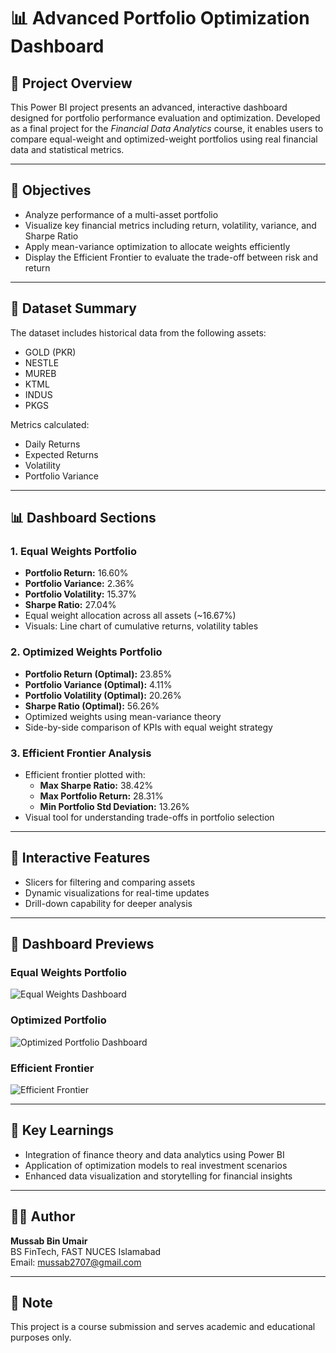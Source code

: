 # 📊 Advanced Portfolio Optimization Dashboard

## 📝 Project Overview
This Power BI project presents an advanced, interactive dashboard designed for portfolio performance evaluation and optimization. Developed as a final project for the *Financial Data Analytics* course, it enables users to compare equal-weight and optimized-weight portfolios using real financial data and statistical metrics.

---

## 🎯 Objectives
- Analyze performance of a multi-asset portfolio
- Visualize key financial metrics including return, volatility, variance, and Sharpe Ratio
- Apply mean-variance optimization to allocate weights efficiently
- Display the Efficient Frontier to evaluate the trade-off between risk and return

---

## 📁 Dataset Summary
The dataset includes historical data from the following assets:
- GOLD (PKR)
- NESTLE
- MUREB
- KTML
- INDUS
- PKGS

Metrics calculated:
- Daily Returns
- Expected Returns
- Volatility
- Portfolio Variance

---

## 📊 Dashboard Sections

### 1. Equal Weights Portfolio
- **Portfolio Return:** 16.60%
- **Portfolio Variance:** 2.36%
- **Portfolio Volatility:** 15.37%
- **Sharpe Ratio:** 27.04%
- Equal weight allocation across all assets (~16.67%)
- Visuals: Line chart of cumulative returns, volatility tables

### 2. Optimized Weights Portfolio
- **Portfolio Return (Optimal):** 23.85%
- **Portfolio Variance (Optimal):** 4.11%
- **Portfolio Volatility (Optimal):** 20.26%
- **Sharpe Ratio (Optimal):** 56.26%
- Optimized weights using mean-variance theory
- Side-by-side comparison of KPIs with equal weight strategy

### 3. Efficient Frontier Analysis
- Efficient frontier plotted with:
  - **Max Sharpe Ratio:** 38.42%
  - **Max Portfolio Return:** 28.31%
  - **Min Portfolio Std Deviation:** 13.26%
- Visual tool for understanding trade-offs in portfolio selection

---

## 🧩 Interactive Features
- Slicers for filtering and comparing assets
- Dynamic visualizations for real-time updates
- Drill-down capability for deeper analysis

---

## 📸 Dashboard Previews

### Equal Weights Portfolio
![Equal Weights Dashboard](C:\Users\DELL\OneDrive\Pictures\Screenshots)

### Optimized Portfolio
![Optimized Portfolio Dashboard](C:\Users\DELL\OneDrive\Pictures\Screenshots)

### Efficient Frontier
![Efficient Frontier](C:\Users\DELL\OneDrive\Pictures\Screenshots)

---

## 🧠 Key Learnings
- Integration of finance theory and data analytics using Power BI
- Application of optimization models to real investment scenarios
- Enhanced data visualization and storytelling for financial insights

---

## 👨‍💻 Author
**Mussab Bin Umair**  
BS FinTech, FAST NUCES Islamabad  
Email: mussab2707@gmail.com  

---

## 📌 Note
This project is a course submission and serves academic and educational purposes only.
